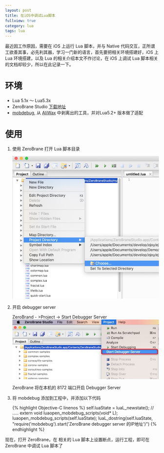 ```yaml
---
layout: post
title: 在iOS中调试Lua脚本
fullview: true
category: lua
tags: lua
---
```



最近因工作原因，需要在 iOS 上运行 Lua 脚本，并与 Native 代码交互，正所谓工欲善其事，必先利其器，学习一门新的语言，首先要把相关环境搭建好，iOS 上 Lua 环境搭建，以及 Lua 的相关介绍本文不作讨论，在 iOS 上调试 Lua 脚本相关的文档却较少，所以在此记录一下。

# 环境

- Lua 5.1x ～ Lua5.3x
- ZeroBrane Studio [下载地址](https://studio.zerobrane.com/download?not-this-time)
- [mobdebug](https://github.com/zziking/mobdebug), 从 [AliWax](https://github.com/alibaba/wax.git) 中剥离出的工具，并对Lua5.2+ 版本做了适配

# 使用

1. 使用 ZeroBrane 打开 Lua 脚本目录
   
    ![open lua](/assets/posts/7-zerobrane.jpg)

2. 开启 debugger server
    
    ZeroBrand - >Project -> Start Debugger Server
    ![start_debugger_server](/assets/posts/7-start_debugger_server.jpg)

    ZeroBrane 将在本机的 8172 端口开启 Debugger Server

3. 将 mobdebug 添加到工程中，并添加以下代码

    {% highlight Objective-C linenos %}
    self.luaState = luaL_newstate();
    // .....
    extern void luaopen_mobdebug_scripts(void* L);
    luaopen_mobdebug_scripts(self.luaState);
    luaL_dostring(self.luaState, "require('mobdebug').start('ZeroBrane debugger server 的IP地址')")
    {% endhighlight %}


现在，打开 ZeroBrane，在 相关的 Lua 脚本上设置断点，运行工程，即可在 ZeroBrane 中调试 Lua 脚本了
  

